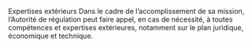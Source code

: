 Expertises extérieurs
Dans le cadre de l’accomplissement de sa mission, l’Autorité de régulation peut faire appel, en cas de nécessité, à toutes compétences et expertises extérieures, notamment sur le plan juridique, économique et technique.